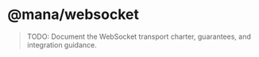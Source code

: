 # @mana/websocket

> TODO: Document the WebSocket transport charter, guarantees, and integration guidance.

